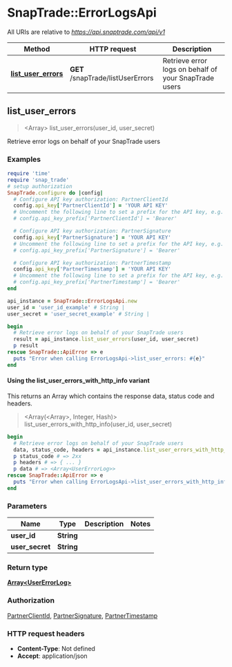 # SnapTrade::ErrorLogsApi

All URIs are relative to *https://api.snaptrade.com/api/v1*

| Method | HTTP request | Description |
| ------ | ------------ | ----------- |
| [**list_user_errors**](ErrorLogsApi.md#list_user_errors) | **GET** /snapTrade/listUserErrors | Retrieve error logs on behalf of your SnapTrade users |


## list_user_errors

> <Array<UserErrorLog>> list_user_errors(user_id, user_secret)

Retrieve error logs on behalf of your SnapTrade users

### Examples

```ruby
require 'time'
require 'snap_trade'
# setup authorization
SnapTrade.configure do |config|
  # Configure API key authorization: PartnerClientId
  config.api_key['PartnerClientId'] = 'YOUR API KEY'
  # Uncomment the following line to set a prefix for the API key, e.g. 'Bearer' (defaults to nil)
  # config.api_key_prefix['PartnerClientId'] = 'Bearer'

  # Configure API key authorization: PartnerSignature
  config.api_key['PartnerSignature'] = 'YOUR API KEY'
  # Uncomment the following line to set a prefix for the API key, e.g. 'Bearer' (defaults to nil)
  # config.api_key_prefix['PartnerSignature'] = 'Bearer'

  # Configure API key authorization: PartnerTimestamp
  config.api_key['PartnerTimestamp'] = 'YOUR API KEY'
  # Uncomment the following line to set a prefix for the API key, e.g. 'Bearer' (defaults to nil)
  # config.api_key_prefix['PartnerTimestamp'] = 'Bearer'
end

api_instance = SnapTrade::ErrorLogsApi.new
user_id = 'user_id_example' # String | 
user_secret = 'user_secret_example' # String | 

begin
  # Retrieve error logs on behalf of your SnapTrade users
  result = api_instance.list_user_errors(user_id, user_secret)
  p result
rescue SnapTrade::ApiError => e
  puts "Error when calling ErrorLogsApi->list_user_errors: #{e}"
end
```

#### Using the list_user_errors_with_http_info variant

This returns an Array which contains the response data, status code and headers.

> <Array(<Array<UserErrorLog>>, Integer, Hash)> list_user_errors_with_http_info(user_id, user_secret)

```ruby
begin
  # Retrieve error logs on behalf of your SnapTrade users
  data, status_code, headers = api_instance.list_user_errors_with_http_info(user_id, user_secret)
  p status_code # => 2xx
  p headers # => { ... }
  p data # => <Array<UserErrorLog>>
rescue SnapTrade::ApiError => e
  puts "Error when calling ErrorLogsApi->list_user_errors_with_http_info: #{e}"
end
```

### Parameters

| Name | Type | Description | Notes |
| ---- | ---- | ----------- | ----- |
| **user_id** | **String** |  |  |
| **user_secret** | **String** |  |  |

### Return type

[**Array&lt;UserErrorLog&gt;**](UserErrorLog.md)

### Authorization

[PartnerClientId](../README.md#PartnerClientId), [PartnerSignature](../README.md#PartnerSignature), [PartnerTimestamp](../README.md#PartnerTimestamp)

### HTTP request headers

- **Content-Type**: Not defined
- **Accept**: application/json

